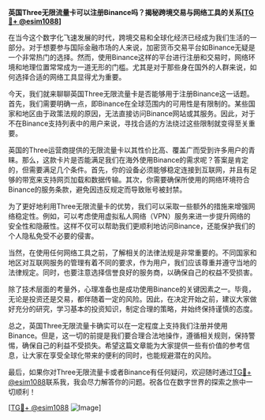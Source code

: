 **英国Three无限流量卡可以注册Binance吗？揭秘跨境交易与网络工具的关系[[TG💪+ @esim1088](https://t.me/s/esim1088)]**

在当今这个数字化飞速发展的时代，跨境交易和全球化经济已经成为我们生活的一部分。对于想要参与国际金融市场的人来说，加密货币交易平台如Binance无疑是一个非常热门的选择。然而，使用Binance这样的平台进行注册和交易时，网络环境和地理位置常常成为一道无形的门槛。尤其是对于那些身在国外的人群来说，如何选择合适的网络工具显得尤为重要。

今天，我们就来聊聊英国Three无限流量卡是否能够用于注册Binance这一话题。首先，我们需要明确一点，即Binance在全球范围内的可用性是有限制的。某些国家和地区由于政策法规的原因，无法直接访问Binance网站或其服务。因此，对于不在Binance支持列表中的用户来说，寻找合适的方法绕过这些限制就变得至关重要。

英国的Three运营商提供的无限流量卡以其性价比高、覆盖广而受到许多用户的青睐。那么，这款卡片是否能满足我们在海外使用Binance的需求呢？答案是肯定的，但需要满足几个条件。首先，你的设备必须能够稳定连接到互联网，并且有足够的带宽来支持网页加载和数据传输。其次，你需要确保所使用的网络环境符合Binance的服务条款，避免因违反规定而导致账号被封禁。

为了更好地利用Three无限流量卡的优势，我们可以采取一些额外的措施来增强网络稳定性。例如，可以考虑使用虚拟私人网络（VPN）服务来进一步提升网络的安全性和隐蔽性。这样不仅可以帮助我们更顺利地访问Binance，还能保护我们的个人隐私免受不必要的侵害。

当然，在使用任何网络工具之前，了解相关的法律法规是非常重要的。不同国家和地区对互联网服务的管理有着不同的要求，作为用户，我们应该尊重并遵守当地的法律规定。同时，也要注意选择信誉良好的服务商，以确保自己的权益不受损害。

除了技术层面的考量外，心理准备也是成功使用Binance的关键因素之一。毕竟，无论是投资还是交易，都伴随着一定的风险。因此，在决定开始之前，建议大家做好充分的研究，学习基本的投资知识，制定合理的策略，并始终保持谨慎的态度。

总之，英国Three无限流量卡确实可以在一定程度上支持我们注册并使用Binance。但是，这一切的前提是我们要合理合法地操作，遵循相关规则，保持警惕，确保自己的利益不受损失。希望这篇文章能为大家提供一些有价值的参考信息，让大家在享受全球化带来的便利的同时，也能规避潜在的风险。

最后，如果你对Three无限流量卡或者Binance有任何疑问，欢迎随时通过[TG💪+ @esim1088](https://t.me/s/esim1088)联系我，我会尽力解答你的问题。祝各位在数字世界的探索之旅中一切顺利！

[[TG💪+ @esim1088](https://t.me/s/esim1088) ![Image](https://i.postimg.cc/4NQfJmqS/Snipaste-2025-05-13-00-14-12.png)]